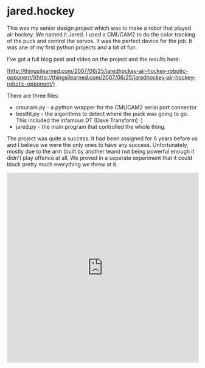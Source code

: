 jared.hockey
============

This was my senior design project which was to make a robot that played air hockey.  We named it Jared.  I used a CMUCAM2 to do the color tracking of the puck and control the servos.  It was the perfect device for the job.  It was one of my first python projects and a lot of fun.

I've got a full blog post and video on the project and the results here:

[http://thingsilearned.com/2007/06/25/jaredhockey-air-hockey-robotic-opponent/](http://thingsilearned.com/2007/06/25/jaredhockey-air-hockey-robotic-opponent/)

There are three files:

  - cmucam.py - a python wrapper for the CMUCAM2 serial port connector
  - bestfit.py - the algorithms to detect where the puck was going to go.  This included the infamous DT (Dave Transform) :)
  - jared.py - the main program that controlled the whole thing.

The project was quite a success.  It had been assigned for 6 years before us and I believe we were the only ones to have any success.  Unfortunately, mostly due to the arm (built by another team) not being powerful enough it didn't play offence at all.  We proved in a seperate experiment that it could block pretty much everything we threw at it.

<iframe width="100%" height="500" src="http://www.youtube.com/embed/YNbE-JMBF88" frameborder="0" allowfullscreen></iframe>

